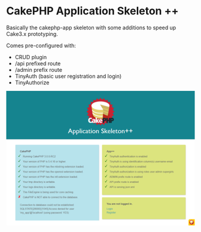 # CakePHP Application Skeleton ++

Basically the cakephp-app skeleton with some additions to speed up Cake3.x prototyping.

Comes pre-configured with:

- CRUD plugin
- /api prefixed route
- /admin prefix route
- TinyAuth (basic user registration and login)
- TinyAuthorize

![](docs/sources/img/home.png)
